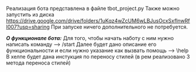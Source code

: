 Реализация бота представлена в файле tbot_project.py
Также можно запустить из диска https://drive.google.com/drive/folders/1uKqz4wZcUM6wLBJusOcxSxflnwRfI007?usp=sharing
При запуске ничего дополнительного не потребуется.

___О функционале бота:___
Для того, чтобы начать наботу с ним нужно написать команду --> /start
Далее будет дано описание его функциональности и если нужно указание как вызвать помощь --> \help
В хелпе будет дана инстукция по переносу стилей (в рем реализовано 3 метода переноса стилей)
